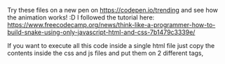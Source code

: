 Try these files on a new pen on https://codepen.io/trending and see how the animation works! :D
I followed the tutorial here: https://www.freecodecamp.org/news/think-like-a-programmer-how-to-build-snake-using-only-javascript-html-and-css-7b1479c3339e/

If you want to execute all this code inside a single html file just copy the contents inside the css and js files and put them on 2 different tags, <style> and <script> respectively;
